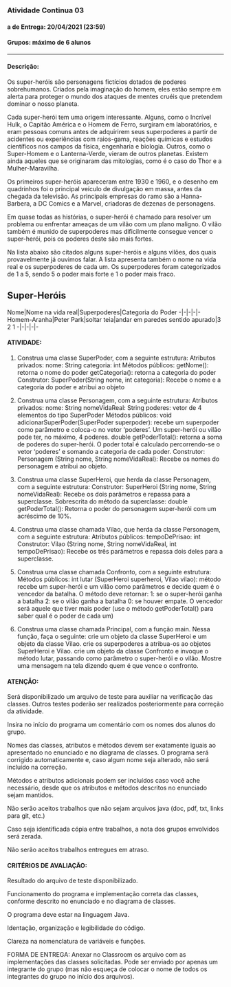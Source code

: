 ### Atividade Continua 03 
#### a de Entrega: 20/04/2021 (23:59)
#### Grupos: máximo de 6 alunos
__________________________________________________________________________________________

 #### Descrição:

Os super-heróis são personagens fictícios dotados de poderes sobrehumanos. Criados pela imaginação do homem, eles estão sempre em alerta para proteger o mundo dos ataques de mentes cruéis que pretendem dominar o nosso planeta.
  
Cada super-herói tem uma origem interessante. Alguns, como o Incrível Hulk, o Capitão América e o Homem de Ferro, surgiram em laboratórios, e eram pessoas comuns antes de adquirirem seus superpoderes a partir de acidentes ou experiências com raios-gama, reações químicas e estudos científicos nos campos da física, engenharia e biologia. Outros, como o Super-Homem e o Lanterna-Verde, vieram de outros planetas. Existem ainda aqueles que se originaram das mitologias, como é o caso do Thor e a Mulher-Maravilha.
  
Os primeiros super-heróis apareceram entre 1930 e 1960, e o desenho em quadrinhos foi o principal veículo de divulgação em massa, antes da chegada da televisão. As principais empresas do ramo são a Hanna-Barbera, a DC Comics e a Marvel, criadoras de dezenas de personagens.
  
Em quase todas as histórias, o super-herói é chamado para resolver um problema ou enfrentar ameaças de um vilão com um plano maligno. O vilão também é munido de superpoderes mas dificilmente consegue vencer o super-herói, pois os poderes deste são mais fortes.

Na lista abaixo são citados alguns super-heróis e alguns vilões, dos quais provavelmente já ouvimos falar. A lista apresenta também o nome na vida real e os superpoderes de cada um. Os superpoderes foram categorizados de 1 a 5, sendo 5 o poder mais forte e 1 o poder mais fraco.

Super-Heróis
--------
Nome|Nome na vida real|Superpoderes|Categoria do Poder
-|-|-|-|-
Homem-Aranha|Peter Park|soltar teia|andar em paredes sentido apurado|3 2 1
-|-|-|-|-





 #### ATIVIDADE:
1. Construa uma classe SuperPoder, com a seguinte estrutura:
  Atributos privados:
    nome: String
    categoria: int
  Métodos públicos:
    getNome(): retorna o nome do poder
    getCategoria(): retorna a categoria do poder
  Construtor:
    SuperPoder(String nome, int categoria): Recebe o nome e a categoria do poder e atribui ao objeto

2. Construa uma classe Personagem, com a seguinte estrutura:
  Atributos privados:
    nome: String
    nomeVidaReal: String
    poderes: vetor de 4 elementos do tipo SuperPoder
  Métodos públicos:
    void adicionarSuperPoder(SuperPoder superpoder): recebe um superpoder como parâmetro e coloca-o no vetor ‘poderes’. Um super-herói ou vilão pode ter, no máximo, 4 poderes.
    double getPoderTotal(): retorna a soma de poderes do super-herói. O poder total é calculado percorrendo-se o vetor ‘poderes’ e somando a categoria de cada poder.
  Construtor:
    Personagem (String nome, String nomeVidaReal): Recebe os nomes do personagem e atribui ao objeto.
3. Construa uma classe SuperHeroi, que herda da classe Personagem, com a seguinte estrutura:
  Construtor: 
    SuperHeroi (String nome, String nomeVidaReal): Recebe os dois parâmetros e repassa para a superclasse.
    Sobrescrita do método da superclasse:
    double getPoderTotal(): Retorna o poder do personagem super-herói com um acréscimo de 10%.
4. Construa uma classe chamada Vilao, que herda da classe Personagem, com a seguinte estrutura:
  Atributos públicos:
    tempoDePrisao: int
  Construtor:
    Vilao (String nome, String nomeVidaReal, int tempoDePrisao): Recebe os três parâmetros e repassa dois deles para a superclasse.
5. Construa uma classe chamada Confronto, com a seguinte estrutura:
  Métodos públicos:
    int lutar (SuperHeroi superheroi, Vilao vilao): método recebe um super-herói e um vilão como parâmetros e decide quem é o vencedor da batalha. O método deve retornar: 
    1: se o super-herói ganha a batalha
    2: se o vilão ganha a batalha
    0: se houver empate.
  O vencedor será aquele que tiver mais poder (use o método getPoderTotal() para saber qual é o poder de cada um)
6. Construa uma classe chamada Principal, com a função main. Nessa função, faça o seguinte:
  crie um objeto da classe SuperHeroi e um objeto da classe Vilao.
  crie os superpoderes a atribua-os ao objetos SuperHeroi e Vilao.
  crie um objeto da classe Confronto e invoque o método lutar, passando como parâmetro o super-herói e o vilão.
  Mostre uma mensagem na tela dizendo quem é que vence o confronto.

#### ATENÇÃO:

Será disponibilizado um arquivo de teste para auxiliar na verificação das classes. Outros testes poderão ser realizados posteriormente para correção da atividade.

Insira no início do programa um comentário com os nomes dos alunos do grupo.

Nomes das classes, atributos e métodos devem ser exatamente iguais ao apresentado no enunciado e no diagrama de classes. O programa será corrigido automaticamente e, caso algum nome seja alterado, não será incluído na correção.

Métodos e atributos adicionais podem ser incluídos caso você ache necessário, desde que os atributos e métodos descritos no enunciado sejam mantidos.

Não serão aceitos trabalhos que não sejam arquivos java (doc, pdf, txt, links para git, etc.)

Caso seja identificada cópia entre trabalhos, a nota dos grupos envolvidos será zerada.

Não serão aceitos trabalhos entregues em atraso.


#### CRITÉRIOS DE AVALIAÇÃO:

Resultado do arquivo de teste disponibilizado.

Funcionamento do programa e implementação correta das classes, conforme descrito no enunciado e no diagrama de classes.

O programa deve estar na linguagem Java.

Identação, organização e legibilidade do código.

Clareza na nomenclatura de variáveis e funções.


FORMA DE ENTREGA:
Anexar no Classroom os arquivo com as implementações das classes solicitadas.
Pode ser enviado por apenas um integrante do grupo (mas não esqueça de colocar o nome de todos os integrantes do grupo no início dos arquivos).
